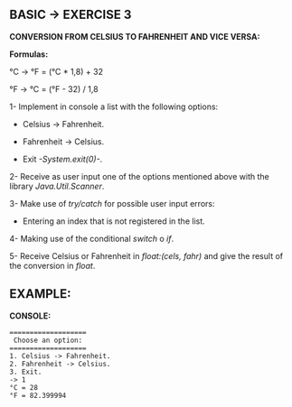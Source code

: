 <h2>BASIC -> EXERCISE 3</h2>

**CONVERSION FROM CELSIUS TO FAHRENHEIT AND VICE VERSA:**

**Formulas:** 

°C -> °F = (°C * 1,8) + 32

°F -> °C = (°F - 32) / 1,8

1- Implement in console a list with the following options:

* Celsius -> Fahrenheit.

* Fahrenheit -> Celsius.

* Exit *-System.exit(0)-*.

2- Receive as user input one of the options mentioned above with the library *Java.Util.Scanner*.

3- Make use of *try/catch* for possible user input errors:

* Entering an index that is not registered in the list.

4- Making use of the conditional *switch* o *if*.

5- Receive Celsius or Fahrenheit in *float:(cels, fahr)* and give the result of the conversion in *float*.

<h2>EXAMPLE:</h2>

**CONSOLE:**

```
===================
 Choose an option:
===================
1. Celsius -> Fahrenheit.
2. Fahrenheit -> Celsius.
3. Exit.
-> 1
°C = 28
°F = 82.399994
```
